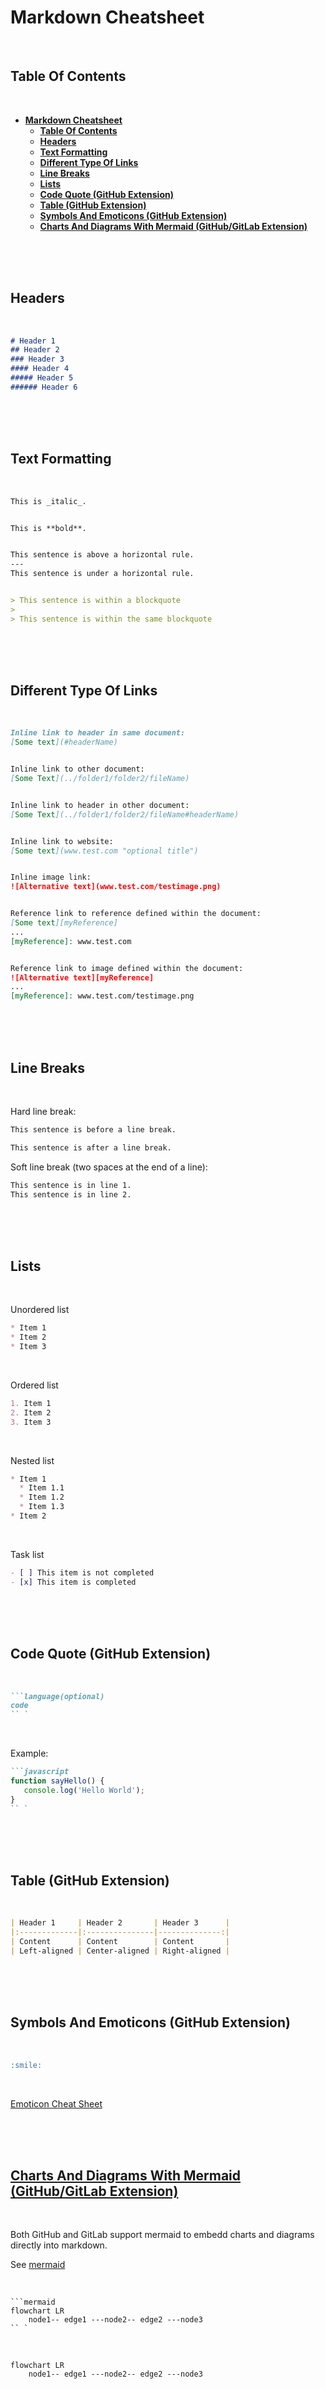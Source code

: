 # **Markdown Cheatsheet**
<br>

## **Table Of Contents**
<br>

- [**Markdown Cheatsheet**](#markdown-cheatsheet)
  - [**Table Of Contents**](#table-of-contents)
  - [**Headers**](#headers)
  - [**Text Formatting**](#text-formatting)
  - [**Different Type Of Links**](#different-type-of-links)
  - [**Line Breaks**](#line-breaks)
  - [**Lists**](#lists)
  - [**Code Quote (GitHub Extension)**](#code-quote-github-extension)
  - [**Table (GitHub Extension)**](#table-github-extension)
  - [**Symbols And Emoticons (GitHub Extension)**](#symbols-and-emoticons-github-extension)
  - [**Charts And Diagrams With Mermaid (GitHub/GitLab Extension)**](#charts-and-diagrams-with-mermaid-githubgitlab-extension)

<br>
<br>
<br>

## **Headers**
<br>

```markdown
# Header 1
## Header 2
### Header 3
#### Header 4
##### Header 5
###### Header 6
```

<br>
<br>
<br>

## **Text Formatting**
<br>

```markdown
This is _italic_.


This is **bold**.


This sentence is above a horizontal rule.
---
This sentence is under a horizontal rule.


> This sentence is within a blockquote
>
> This sentence is within the same blockquote
```

<br>
<br>
<br>

## **Different Type Of Links**
<br>

```markdown
Inline link to header in same document:
[Some text](#headerName)


Inline link to other document:
[Some Text](../folder1/folder2/fileName)


Inline link to header in other document:
[Some Text](../folder1/folder2/fileName#headerName)


Inline link to website:
[Some text](www.test.com "optional title")


Inline image link:
![Alternative text](www.test.com/testimage.png)


Reference link to reference defined within the document:
[Some text][myReference]
...
[myReference]: www.test.com 


Reference link to image defined within the document:
![Alternative text][myReference]
...
[myReference]: www.test.com/testimage.png
```

<br>
<br>
<br>

## **Line Breaks**
<br>

Hard line break:

```markdown
This sentence is before a line break.

This sentence is after a line break.
```

Soft line break (two spaces at the end of a line):

```markdown
This sentence is in line 1.  
This sentence is in line 2.
```

<br>
<br>
<br>

## **Lists**
<br>

Unordered list

```markdown
* Item 1
* Item 2
* Item 3
```
<br>

Ordered list

```markdown
1. Item 1
2. Item 2
3. Item 3
```
<br>

Nested list

```markdown
* Item 1
  * Item 1.1
  * Item 1.2
  * Item 1.3
* Item 2
```
<br>

Task list

```markdown
- [ ] This item is not completed
- [x] This item is completed
```

<br>
<br>
<br>

## **Code Quote (GitHub Extension)**
<br>

```markdown
```language(optional)
code
`` `
```

<br>

Example:

```markdown
```javascript
function sayHello() {
   console.log('Hello World');
} 
`` `
```

<br>
<br>
<br>

## **Table (GitHub Extension)**
<br>

```markdown
| Header 1     | Header 2       | Header 3      |
|:-------------|:---------------|--------------:|
| Content      | Content        | Content       |
| Left-aligned | Center-aligned | Right-aligned |
```

<br>
<br>
<br>

## **Symbols And Emoticons (GitHub Extension)**
<br>

```markdown
:smile:  
```
<br>

[Emoticon Cheat Sheet](https://github.com/ikatyang/emoji-cheat-sheet/blob/master/README.md)

<br>
<br>
<br>

## [**Charts And Diagrams With Mermaid (GitHub/GitLab Extension)**](../../Tools/mermaid/mermaid.md)
<br>

Both GitHub and GitLab support mermaid to embedd charts and diagrams directly into markdown.

See [mermaid](../../Tools/mermaid/mermaid.md)

<br>

```
```mermaid
flowchart LR
    node1-- edge1 ---node2-- edge2 ---node3
`` `
```

<br>

```mermaid
flowchart LR
    node1-- edge1 ---node2-- edge2 ---node3
```